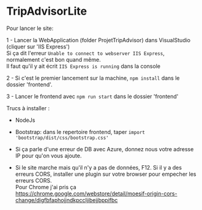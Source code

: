 # TripAdvisorLite 

Pour lancer le site:

1 - Lancer la WebApplication (folder ProjetTripAdvisor) dans VisualStudio (cliquer sur 'IIS Express')  
Si ça dit l'erreur ```Unable to connect to webserver IIS Express```, normalement c'est bon quand même.   
Il faut qu'il y ait écrit ```IIS Express is running``` dans la console

2 - Si c'est le premier lancement sur la machine, ```npm install``` dans le dossier 'frontend'.

3 - Lancer le frontend avec ```npm run start``` dans le dossier 'frontend'
	

Trucs à installer : 
- NodeJs
- Bootstrap: dans le repertoire frontend, taper ```import 'bootstrap/dist/css/bootstrap.css'```

- Si ça parle d'une erreur de DB avec Azure, donnez nous votre adresse IP pour qu'on vous ajoute.

- Si le site marche mais qu'il n'y a pas de données, F12. Si il y a des erreurs CORS, installer une plugin sur votre browser pour empecher les erreurs CORS.   
Pour Chrome j'ai pris ça https://chrome.google.com/webstore/detail/moesif-origin-cors-change/digfbfaphojjndkpccljibejjbppifbc 
